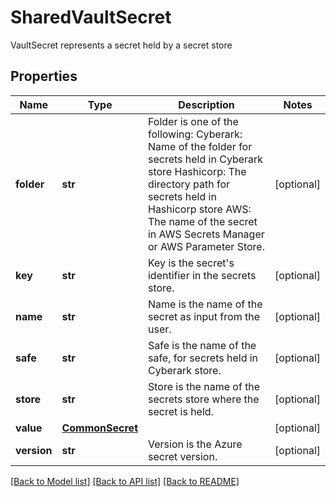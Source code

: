 # SharedVaultSecret

VaultSecret represents a secret held by a secret store

## Properties
Name | Type | Description | Notes
------------ | ------------- | ------------- | -------------
**folder** | **str** | Folder is one of the following: Cyberark: Name of the folder for secrets held in Cyberark store Hashicorp: The directory path for secrets held in Hashicorp store AWS: The name of the secret in AWS Secrets Manager or AWS Parameter Store.  | [optional] 
**key** | **str** | Key is the secret&#39;s identifier in the secrets store.  | [optional] 
**name** | **str** | Name is the name of the secret as input from the user.  | [optional] 
**safe** | **str** | Safe is the name of the safe, for secrets held in Cyberark store.  | [optional] 
**store** | **str** | Store is the name of the secrets store where the secret is held.  | [optional] 
**value** | [**CommonSecret**](CommonSecret.md) |  | [optional] 
**version** | **str** | Version is the Azure secret version.  | [optional] 

[[Back to Model list]](../README.md#documentation-for-models) [[Back to API list]](../README.md#documentation-for-api-endpoints) [[Back to README]](../README.md)


